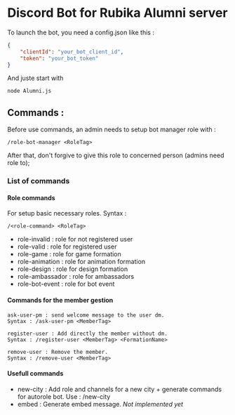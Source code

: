 # Discord Bot for Rubika Alumni server

To launch the bot, you need a config.json like this :

```json
{
	"clientId": "your_bot_client_id",
	"token": "your_bot_token"
}
```

And juste start with 

```
node Alumni.js
```

## Commands :

Before use commands, an admin needs to setup bot manager role with :

```
/role-bot-manager <RoleTag>
```

After that, don't forgive to give this role to concerned person (admins need role to);

### List of commands

#### Role commands

For setup basic necessary roles. Syntax :

```
/<role-command> <RoleTag>
```

- role-invalid : role for not registered user
- role-valid : role for registered user
- role-game : role for game formation
- role-animation : role for animation formation
- role-design : role for design formation
- role-ambassador : role for ambassadors
- role-bot-event : role for bot event

#### Commands for the member gestion

```
ask-user-pm : send welcome message to the user dm. 
Syntax : /ask-user-pm <MemberTag>
```

```
register-user : Add directly the member without dm.
Syntax : /register-user <MemberTag> <FormationName>
```

```
remove-user : Remove the member.
Syntax : /remove-user <MemberTag>
```

#### Usefull commands

- new-city : Add role and channels for a new city + generate commands for autorole bot. Use : /new-city <emoji> <location> <cityName>
- embed : Generate embed message. *Not implemented yet*